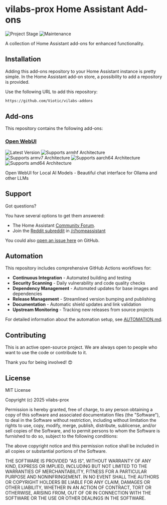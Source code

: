 # vilabs-prox Home Assistant Add-ons

![Project Stage][project-stage-shield]
![Maintenance][maintenance-shield]

A collection of Home Assistant add-ons for enhanced functionality.

## Installation

Adding this add-ons repository to your Home Assistant instance is pretty simple.
In the Home Assistant add-on store, a possibility to add a repository is provided.

Use the following URL to add this repository:

```txt
https://github.com/Viotic/vilabs-addons
```

## Add-ons

This repository contains the following add-ons:

### [Open WebUI](./open-webui/README.md)

![Latest Version][openwebui-version-shield]
![Supports armhf Architecture][openwebui-armhf-shield]
![Supports armv7 Architecture][openwebui-armv7-shield]
![Supports aarch64 Architecture][openwebui-aarch64-shield]
![Supports amd64 Architecture][openwebui-amd64-shield]

Open WebUI for Local AI Models - Beautiful chat interface for Ollama and other LLMs

## Support

Got questions?

You have several options to get them answered:

- The Home Assistant [Community Forum][forum].
- Join the [Reddit subreddit][reddit] in [/r/homeassistant][reddit]

You could also [open an issue here][issue] on GitHub.

## Automation

This repository includes comprehensive GitHub Actions workflows for:

- **Continuous Integration** - Automated building and testing
- **Security Scanning** - Daily vulnerability and code quality checks
- **Dependency Management** - Automated updates for base images and dependencies
- **Release Management** - Streamlined version bumping and publishing
- **Documentation** - Automatic shield updates and link validation
- **Upstream Monitoring** - Tracking new releases from source projects

For detailed information about the automation setup, see [AUTOMATION.md](.github/AUTOMATION.md).

## Contributing

This is an active open-source project. We are always open to people who want to
use the code or contribute to it.

Thank you for being involved! 😍

## License

MIT License

Copyright (c) 2025 vilabs-prox

Permission is hereby granted, free of charge, to any person obtaining a copy
of this software and associated documentation files (the "Software"), to deal
in the Software without restriction, including without limitation the rights
to use, copy, modify, merge, publish, distribute, sublicense, and/or sell
copies of the Software, and to permit persons to whom the Software is
furnished to do so, subject to the following conditions:

The above copyright notice and this permission notice shall be included in all
copies or substantial portions of the Software.

THE SOFTWARE IS PROVIDED "AS IS", WITHOUT WARRANTY OF ANY KIND, EXPRESS OR
IMPLIED, INCLUDING BUT NOT LIMITED TO THE WARRANTIES OF MERCHANTABILITY,
FITNESS FOR A PARTICULAR PURPOSE AND NONINFRINGEMENT. IN NO EVENT SHALL THE
AUTHORS OR COPYRIGHT HOLDERS BE LIABLE FOR ANY CLAIM, DAMAGES OR OTHER
LIABILITY, WHETHER IN AN ACTION OF CONTRACT, TORT OR OTHERWISE, ARISING FROM,
OUT OF OR IN CONNECTION WITH THE SOFTWARE OR THE USE OR OTHER DEALINGS IN THE
SOFTWARE.

[forum]: https://community.home-assistant.io
[issue]: https://github.com/Viotic/vilabs-addons/issues
[reddit]: https://reddit.com/r/homeassistant
[maintenance-shield]: https://img.shields.io/maintenance/yes/2025.svg
[project-stage-shield]: https://img.shields.io/badge/project%20stage-experimental-yellow.svg
[openwebui-aarch64-shield]: https://img.shields.io/badge/aarch64-yes-green.svg
[openwebui-amd64-shield]: https://img.shields.io/badge/amd64-yes-green.svg
[openwebui-armhf-shield]: https://img.shields.io/badge/armhf-no-red.svg
[openwebui-armv7-shield]: https://img.shields.io/badge/armv7-yes-green.svg
[openwebui-version-shield]: https://img.shields.io/badge/version-1.0.0-blue.svg
